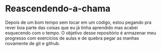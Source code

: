 <h1>Reascendendo-a-chama</h1>
<p>Depois de um bom tempo sem tocar em um código, estou pegando pra rever boa parte das coisas que eu já tinha aprendido mas acabei esquecendo com o tempo. O objetivo desse repositório é armazenar meu progresso com exercícios de aulas e de quebra pegar as manhas novamente de git e github.</p>
